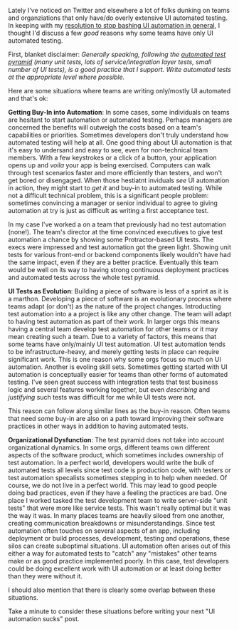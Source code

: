 Lately I've noticed on Twitter and elsewhere a lot of folks dunking on teams and organziations that only have/do overly extensive UI automated testing. In keeping with my [resolution to stop bashing UI automation in general](http://simplythetest.tumblr.com/post/170854194200/giving-up-some-things), I thought I'd discuss a few *good* reasons why some teams have only UI automated testing.

First, blanket disclaimer: _Generally speaking, following the [automated test pyramid](http://blog.goneopen.com/2010/08/test-automation-pyramid-review/) (many unit tests, lots of service/integration layer tests, small number of UI tests), is a good practice that I support. Write automated tests at the appropriate level where possible._

Here are some situations where teams are writing only/mostly UI automated and that's ok: 

**Getting Buy-In into Automation**: In some cases, some individuals on teams are hesitant to start automation or automated testing. Perhaps managers are concerned the benefits will outweigh the costs based on a team's capabilities or priorities. Sometimes developers don't truly understand how automated testing will help at all. One good thing about UI automation is that it's easy to undersand and easy to see, even for non-technical team members. With a few keystrokes or a click of a button, your application opens up and _voila_ your app is being exercised. Computers can walk through test scenarios faster and more efficiently than testers, and won't get bored or disengaged. When those hestiatnt inviduals *see* UI automation in action, they might start to *get it* and buy-in to automated testing. While not a difficult technical problem, this is a significant people problem: sometimes convincing a manager or senior individual to agree to giving automation at try is just as difficult as writing a first acceptance test. 

In my case I've worked a on a team that previously had no test automation (none!). The team's director at the time convinced executives to give test automation a chance by showing some Protractor-based UI tests. The execs were impressed and test automation got the green light. Showing unit tests for various front-end or backend components likely wouldn't have had the same impact, even if they are a better practice. Eventually this team would be well on its way to having strong continuous deployment practices and automated tests across the whole test pyramid.

**UI Tests as Evolution**: Building a piece of software is less of a sprint as it is a marthon. Developing a piece of software is an evolutionary process where teams adapt (or don't) as the nature of the project changes. Introducting test automation into a a project is like any other change. The team will adapt to having test automation as part of their work. In larger orgs this means having a central team develop test automation for other teams or it may mean creating such a team. Due to a variety of factors, this means that some teams have only/mainly UI test automation. UI test automation tends to be infrastructure-heavy, and merely getting tests in place can require significant work. This is one reason why some orgs focus so much on UI automation. Another is evoling skill sets. Sometimes getting started with UI automation is conceptually easier for teams than other forms of automated testing. I've seen great success with integration tests that test business logic and several features working together, but even _describing_ and _justifying_ such tests was difficult for me while UI tests were not. 

This reason can follow along similar lines as the buy-in reason. Often teams that need some buy-in are also on a path toward improving their software practices in other ways in addition to having automated tests. 

**Organizational Dysfunction**: The test pyramid does not take into account organizational dynamics. In some orgs, different teams own different aspects of the software product, which sometimes includes ownership of test automation. In a perfect world, developers would write the bulk of automated tests all levels since test code is production code, with testers or test automation specalists sometimes stepping in to help when needed. Of course, we do not live in a perfect world. This may lead to good people doing bad practices, even if they have a feeling the practices are bad. One place I worked tasked the test development team to write server-side "unit tests" that were more like service tests. This wasn't really optimal but it was the way it was. In many places teams are heavily siloed from one another, creating communication breakdowns or misunderstandings. Since test automation often touches on several aspects of an app, including deployment or build processes, development, testing and operations, these silos can create suboptimal situations. UI automation often arises out of this either a way for automated tests to "catch" any "mistakes" other teams make or as good practice implemented poorly. In this case, test developers could be doing excellent work with UI automation or at least doing better than they were without it.

I should also mention that there is clearly some overlap between these situations. 

Take a minute to consider these situations before writing your next "UI automation sucks" post.

